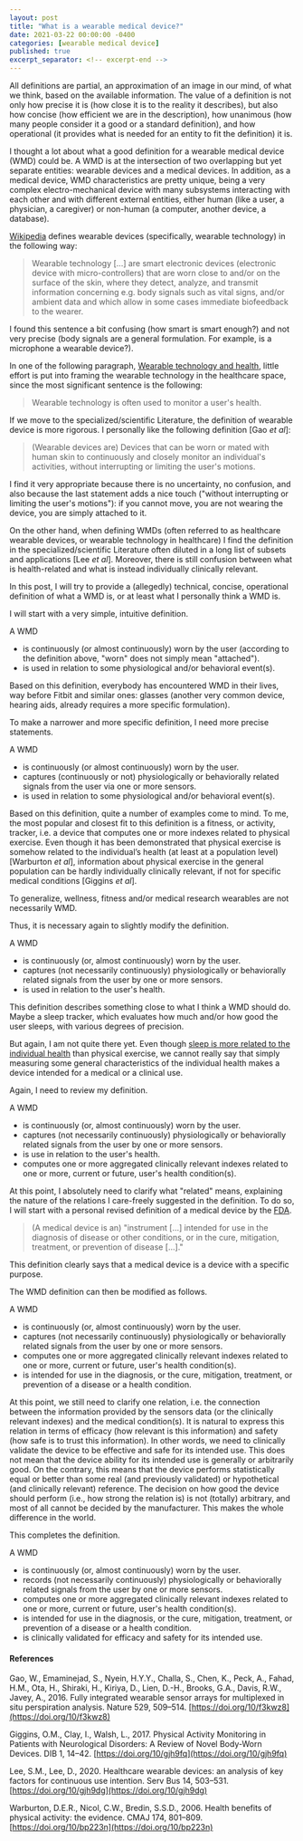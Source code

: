 ```yaml
---
layout: post
title: "What is a wearable medical device?"
date: 2021-03-22 00:00:00 -0400
categories: [wearable medical device]
published: true
excerpt_separator: <!-- excerpt-end -->
---
```


All definitions are partial, an approximation of an image in our mind, of what we think, based on the available information. The value of a definition is not only how precise it is (how close it is to the reality it describes), but also how concise (how efficient we are in the description), how unanimous (how many people consider it a good or a standard definition), and how operational (it provides what is needed for an entity to fit the definition) it is.

I thought a lot about what a good definition for a wearable medical device (WMD) could be. A WMD is at the intersection of two overlapping but yet separate entities: wearable devices and a medical devices. In addition, as a medical device, WMD characteristics are pretty unique, being a very complex electro-mechanical device with many subsystems interacting with each other and with different external entities, either human (like a user, a physician, a caregiver) or non-human (a computer, another device, a database).

[Wikipedia](https://en.wikipedia.org/wiki/Wearable_technology) defines wearable devices (specifically, wearable technology) in the following way:

> Wearable technology [...] are smart electronic devices (electronic device with micro-controllers) that are worn close to and/or on the surface of the skin, where they detect, analyze, and transmit information concerning e.g. body signals such as vital signs, and/or ambient data and which allow in some cases immediate biofeedback to the wearer.

I found this sentence a bit confusing (how smart is smart enough?) and not very precise (body signals are a general formulation. For example, is a microphone a wearable device?).

In one of the following paragraph, [Wearable technology and health](https://en.wikipedia.org/wiki/Wearable_technology#Wearable_technology_and_health), little effort is put into framing the wearable technology in the healthcare space, since the most significant sentence is the following:

>Wearable technology is often used to monitor a user's health.

If we move to the specialized/scientific Literature, the definition of wearable device is more rigorous. I personally like the following definition [Gao _et al_]:

>(Wearable devices are) Devices that can be worn or mated with human skin to continuously and closely monitor an individual's activities, without interrupting or limiting the user's motions.

I find it very appropriate because there is no uncertainty, no confusion, and also because the last statement adds a nice touch ("without interrupting or limiting the user's motions"): if you cannot move, you are not wearing the device, you are simply attached to it.

On the other hand, when defining WMDs (often referred to as healthcare wearable devices, or wearable technology in healthcare) I find the definition in the specialized/scientific Literature often diluted in a long list of subsets and applications [Lee _et al_]. Moreover, there is still confusion between what is health-related and what is instead individually clinically relevant.

In this post, I will try to provide a (allegedly) technical, concise, operational definition of what a WMD is, or at least what I personally think a WMD is.

I will start with a very simple, intuitive definition.

A WMD
* is continuously (or almost continuously) worn by the user (according to the definition above, "worn" does not simply mean "attached").
* is used in relation to some physiological and/or behavioral event(s).

Based on this definition, everybody has encountered WMD in their lives, way before Fitbit and similar ones: glasses (another very common device, hearing aids, already requires a more specific formulation).

To make a narrower and more specific definition, I need more precise statements.

A WMD
* is continuously (or almost continuously) worn by the user.
* captures (continuously or not) physiologically or behaviorally related signals from the user via one or more sensors.
* is used in relation to some physiological and/or behavioral event(s).

Based on this definition, quite a number of examples come to mind. To me, the most popular and closest fit to this definition is a fitness, or activity, tracker, i.e. a device that computes one or more indexes related to physical exercise.
Even though it has been demonstrated that physical exercise is somehow related to the individual’s health (at least at a population level) [Warburton _et al_], information about physical exercise in the general population can be hardly individually clinically relevant, if not for specific medical conditions [Giggins _et al_].

To generalize, wellness, fitness and/or medical research wearables are not necessarily WMD.

Thus, it is necessary again to slightly modify the definition.

A WMD
* is continuously (or, almost continuously) worn by the user.
* captures (not necessarily continuously) physiologically or behaviorally related signals from the user by one or more sensors.
* is used in relation to the user's health.

This definition describes something close to what I think a WMD should do. Maybe a sleep tracker, which evaluates how much and/or how good the user sleeps, with various degrees of precision.

But again, I am not quite there yet. Even though [sleep is more related to the individual health](https://medlineplus.gov/ency/patientinstructions/000871.htm) than physical exercise, we cannot really say that simply measuring some general characteristics of the individual health makes a device intended for a medical or a clinical use.

Again, I need to review my definition.

A WMD
* is continuously (or, almost continuously) worn by the user.
* captures (not necessarily continuously) physiologically or behaviorally related signals from the user by one or more sensors.
* is use in relation to the user's health.
* computes one or more aggregated clinically relevant indexes related to one or more, current or future, user's health condition(s).

At this point, I absolutely need to clarify what "related" means, explaining the nature of the relations I care-freely suggested in the definition.
To do so, I will start with a personal revised definition of a medical device by the [FDA](https://www.fda.gov/medical-devices/classify-your-medical-device/how-determine-if-your-product-medical-device).

>(A medical device is an) "instrument [...] intended for use in the diagnosis of disease or other conditions, or in the cure, mitigation, treatment, or prevention of disease [...]."

This definition clearly says that a medical device is a device with a specific purpose.

The WMD definition can then be modified as follows.

A WMD
* is continuously (or, almost continuously) worn by the user.
* captures (not necessarily continuously) physiologically or behaviorally related signals from the user by one or more sensors.
* computes one or more aggregated clinically relevant indexes related to one or more, current or future, user's health condition(s).
* is intended for use in the diagnosis, or the cure, mitigation, treatment, or prevention of a disease or a health condition.

At this point, we still need to clarify one relation, i.e. the connection between the information provided by the sensors data (or the clinically relevant indexes) and the medical condition(s). It is natural to express this relation in terms of efficacy (how relevant is this information) and safety (how safe is to trust this information). In other words, we need to clinically validate the device to be effective and safe for its intended use. This does not mean that the device ability for its intended use is generally or arbitrarily good. On the contrary, this means that the device performs statistically equal or better than some real (and previously validated) or hypothetical (and clinically relevant) reference. The decision on how good the device should perform (i.e., how strong the relation is) is not (totally) arbitrary, and most of all cannot be decided by the manufacturer. This makes the whole difference in the world.

This completes the definition.

<!-- excerpt-start -->
A WMD
* is continuously (or, almost continuously) worn by the user.
* records (not necessarily continuously) physiologically or behaviorally related signals from the user by one or more sensors.
* computes one or more aggregated clinically relevant indexes related to one or more, current or future, user's health condition(s).
* is intended for use in the diagnosis, or the cure, mitigation, treatment, or prevention of a disease or a health condition.
* is clinically validated for efficacy and safety for its intended use.
<!-- excerpt-end -->

#### References

Gao, W., Emaminejad, S., Nyein, H.Y.Y., Challa, S., Chen, K., Peck, A., Fahad, H.M., Ota, H., Shiraki, H., Kiriya, D., Lien, D.-H., Brooks, G.A., Davis, R.W., Javey, A., 2016. Fully integrated wearable sensor arrays for multiplexed in situ perspiration analysis. Nature 529, 509–514. [https://doi.org/10/f3kwz8](https://doi.org/10/f3kwz8)

Giggins, O.M., Clay, I., Walsh, L., 2017. Physical Activity Monitoring in Patients with Neurological Disorders: A Review of Novel Body-Worn Devices. DIB 1, 14–42. [https://doi.org/10/gjh9fq](https://doi.org/10/gjh9fq)

Lee, S.M., Lee, D., 2020. Healthcare wearable devices: an analysis of key factors for continuous use intention. Serv Bus 14, 503–531. [https://doi.org/10/gjh9dg](https://doi.org/10/gjh9dg)

Warburton, D.E.R., Nicol, C.W., Bredin, S.S.D., 2006. Health benefits of physical activity: the evidence. CMAJ 174, 801–809. [https://doi.org/10/bp223n](https://doi.org/10/bp223n)
